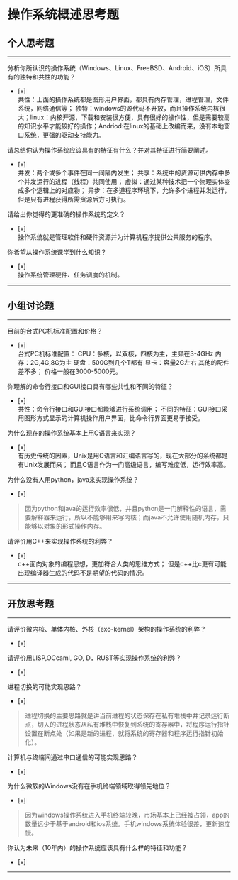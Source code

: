 # 操作系统概述思考题

## 个人思考题

---

分析你所认识的操作系统（Windows、Linux、FreeBSD、Android、iOS）所具有的独特和共性的功能？
- [x]  
共性：上面的操作系统都是图形用户界面，都具有内存管理，进程管理，文件系统，网络通信等；
独特：windows的源代码不开放，而且操作系统内核很大；linux：内核开源，下载和安装很方便，具有很好的操作性，但是需要较高的知识水平才能较好的操作；Andriod:在linux的基础上改编而来，没有本地窗口系统，更强的驱动支持能力。
>  

请总结你认为操作系统应该具有的特征有什么？并对其特征进行简要阐述。
- [x]  
并发：两个或多个事件在同一间隔内发生；
共享：系统中的资源可供内存中多个并发运行的进程（线程）共同使用；
虚拟：通过某种技术把一个物理实体变成多个逻辑上的对应物；
异步：在多道程序环境下，允许多个进程并发运行，但是只有进程获得所需资源后方可执行。
>   

请给出你觉得的更准确的操作系统的定义？
- [x]  
操作系统就是管理软件和硬件资源并为计算机程序提供公共服务的程序。
>   

你希望从操作系统课学到什么知识？
- [x]  
操作系统管理硬件、任务调度的机制。
>   

---

## 小组讨论题

---

目前的台式PC机标准配置和价格？
- [x]  
台式PC机标准配置：
CPU：多核，以双核，四核为主，主频在3-4GHz
内存：2G,4G,8G为主
硬盘：500G到几个T都有
显卡：容量2G左右
其他的配件差不多；
价格一般在3000-5000元。
> 

你理解的命令行接口和GUI接口具有哪些共性和不同的特征？
- [x]  
共性：命令行接口和GUI接口都能够进行系统调用；
不同的特征：GUI接口采用图形方式显示的计算机操作用户界面，比命令行界面更易于接受。
> 

为什么现在的操作系统基本上用C语言来实现？
- [x]  
有历史传统的因素，Unix是用C语言和汇编语言写的，现在大部分的系统都是有Unix发展而来；
而且C语言作为一门高级语言，编写难度低，运行效率高。
>  

为什么没有人用python，java来实现操作系统？
- [x]  

>因为python和java的运行效率很低，并且python是一门解释性的语言，需要解释器来运行，所以不能够用来写内核；而java不允许使用随机内存，只能够以对象的形式操作内存。

请评价用C++来实现操作系统的利弊？
- [x]  
c++面向对象的编程思想，更加符合人类的思维方式；
但是c++比c更有可能出现编译器生成的代码不是期望的代码的情况。
>  

---

## 开放思考题

---

请评价微内核、单体内核、外核（exo-kernel）架构的操作系统的利弊？
- [x]  

>  

请评价用LISP,OCcaml, GO, D，RUST等实现操作系统的利弊？
- [x]  

>  

进程切换的可能实现思路？
- [x]  

>  进程切换的主要思路就是讲当前进程的状态保存在私有堆栈中并记录运行断点，切入的进程状态从私有堆栈中恢复到系统的寄存器中，将程序运行指针设置在断点处（如果是新的进程，就将系统的寄存器和程序运行指针初始化）。

计算机与终端间通过串口通信的可能实现思路？
- [x]  

>  

为什么微软的Windows没有在手机终端领域取得领先地位？
- [x]  

>  因为windows操作系统进入手机终端较晚，市场基本上已经被占领，app的数量远少于基于android和ios系统。手机windows系统体验很差，更新速度慢。

你认为未来（10年内）的操作系统应该具有什么样的特征和功能？
- [x]  

>  

---
